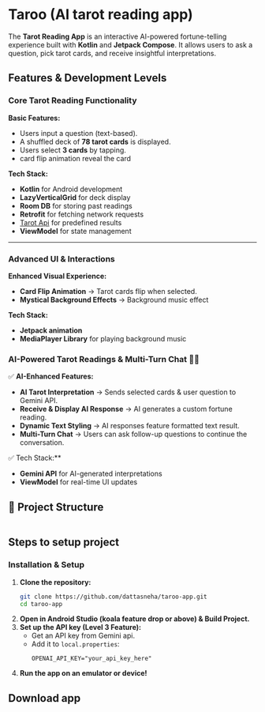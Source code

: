 # Taroo (AI tarot reading app)

The **Tarot Reading App** is an interactive AI-powered fortune-telling experience built with **Kotlin** and **Jetpack Compose**. It allows users to ask a question, pick tarot cards, and receive insightful interpretations.

## Features & Development Levels

### Core Tarot Reading Functionality
**Basic Features:**
- Users input a question (text-based).
- A shuffled deck of **78 tarot cards** is displayed.
- Users select **3 cards** by tapping.
- card flip animation reveal the card

**Tech Stack:**
- **Kotlin** for Android development
- **LazyVerticalGrid** for deck display
- **Room DB** for storing past readings
- **Retrofit** for fetching network requests
- [Tarot Api](https://tarotapi.dev/) for predefined results
- **ViewModel** for state management
---

### Advanced UI & Interactions 
**Enhanced Visual Experience:**
- **Card Flip Animation** → Tarot cards flip when selected.
- **Mystical Background Effects** → Background music effect

**Tech Stack:**
- **Jetpack animation**
- **MediaPlayer Library** for playing background music

### AI-Powered Tarot Readings & Multi-Turn Chat 🤖🔮
✅ **AI-Enhanced Features:**
- **AI Tarot Interpretation** → Sends selected cards & user question to Gemini API.
- **Receive & Display AI Response** → AI generates a custom fortune reading.
- **Dynamic Text Styling** → AI responses feature formatted text result.
- **Multi-Turn Chat** → Users can ask follow-up questions to continue the conversation.

✅ Tech Stack:**
- **Gemini API** for AI-generated interpretations
- **ViewModel** for real-time UI updates

## 📂 Project Structure
```
```

## Steps to setup project
### Installation & Setup
1. **Clone the repository:**
   ```bash
   git clone https://github.com/dattasneha/taroo-app.git
   cd taroo-app
   ```
2. **Open in Android Studio (koala feature drop or above) & Build Project.**
3. **Set up the API key (Level 3 Feature):**
   - Get an API key from Gemini api.
   - Add it to `local.properties`:
     ```properties
     OPENAI_API_KEY="your_api_key_here"
     ```
4. **Run the app on an emulator or device!**


## Download app


